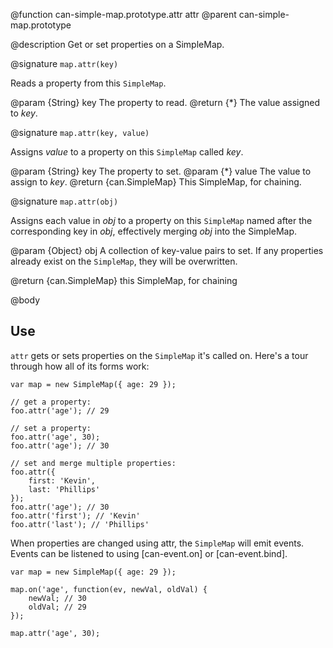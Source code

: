 @function can-simple-map.prototype.attr attr
@parent can-simple-map.prototype

@description Get or set properties on a SimpleMap.

@signature `map.attr(key)`

Reads a property from this `SimpleMap`.

@param {String} key The property to read.
@return {*} The value assigned to _key_.

@signature `map.attr(key, value)`

Assigns _value_ to a property on this `SimpleMap` called _key_.

@param {String} key The property to set.
@param {*} value The value to assign to _key_.
@return {can.SimpleMap} This SimpleMap, for chaining.

@signature `map.attr(obj)`

Assigns each value in _obj_ to a property on this `SimpleMap` named after the
corresponding key in _obj_, effectively merging _obj_ into the SimpleMap.

@param {Object} obj A collection of key-value pairs to set.
If any properties already exist on the `SimpleMap`, they will be overwritten.

@return {can.SimpleMap} this SimpleMap, for chaining

@body

## Use

`attr` gets or sets properties on the `SimpleMap` it's called on. Here's a tour through how all of its forms work:

```
var map = new SimpleMap({ age: 29 });

// get a property:
foo.attr('age'); // 29

// set a property:
foo.attr('age', 30);
foo.attr('age'); // 30

// set and merge multiple properties:
foo.attr({
	first: 'Kevin',
	last: 'Phillips'
});
foo.attr('age'); // 30
foo.attr('first'); // 'Kevin'
foo.attr('last'); // 'Phillips'
```

When properties are changed using attr, the `SimpleMap` will emit events. Events can be listened to using [can-event.on] or [can-event.bind].

```
var map = new SimpleMap({ age: 29 });

map.on('age', function(ev, newVal, oldVal) {
	newVal; // 30
	oldVal; // 29
});

map.attr('age', 30);
```
